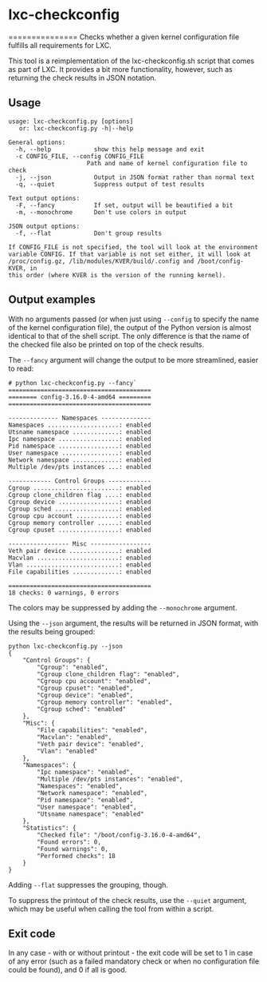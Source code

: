 # lxc-checkconfig
===============
Checks whether a given kernel configuration file fulfills all requirements for
LXC. 

This tool is a reimplementation of the lxc-checkconfig.sh script that comes as
part of LXC. It provides a bit more functionality, however, such as returning
the check results in JSON notation.

## Usage

```
usage: lxc-checkconfig.py [options]
   or: lxc-checkconfig.py -h|--help

General options:
  -h, --help            show this help message and exit
  -c CONFIG_FILE, --config CONFIG_FILE
                      Path and name of kernel configuration file to check
  -j, --json            Output in JSON format rather than normal text
  -q, --quiet           Suppress output of test results

Text output options:
  -F, --fancy           If set, output will be beautified a bit
  -m, --monochrome      Don't use colors in output

JSON output options:
  -f, --flat            Don't group results

If CONFIG_FILE is not specified, the tool will look at the environment
variable CONFIG. If that variable is not set either, it will look at
/proc/config.gz, /lib/modules/KVER/build/.config and /boot/config-KVER, in
this order (where KVER is the version of the running kernel).
```

## Output examples

With no arguments passed (or when just using `--config` to specify the
name of the kernel configuration file), the output of the Python version
is almost identical to that of the shell script. The only difference is
that the name of the checked file also be printed on top of the check
results.

The `--fancy` argument will change the output to be more streamlined,
easier to read:

```
# python lxc-checkconfig.py --fancy`
========================================
======== config-3.16.0-4-amd64 =========
========================================

-------------- Namespaces --------------
Namespaces ....................: enabled
Utsname namespace .............: enabled
Ipc namespace .................: enabled
Pid namespace .................: enabled
User namespace ................: enabled
Network namespace .............: enabled
Multiple /dev/pts instances ...: enabled

------------ Control Groups ------------
Cgroup ........................: enabled
Cgroup clone_children flag ....: enabled
Cgroup device .................: enabled
Cgroup sched ..................: enabled
Cgroup cpu account ............: enabled
Cgroup memory controller ......: enabled
Cgroup cpuset .................: enabled

----------------- Misc -----------------
Veth pair device ..............: enabled
Macvlan .......................: enabled
Vlan ..........................: enabled
File capabilities .............: enabled

========================================
18 checks: 0 warnings, 0 errors
```

The colors may be suppressed by adding the `--monochrome` argument.

Using the `--json` argument, the results will be returned in JSON format,
with the results being grouped:
```
python lxc-checkconfig.py --json
{
    "Control Groups": {
        "Cgroup": "enabled",
        "Cgroup clone_children flag": "enabled",
        "Cgroup cpu account": "enabled",
        "Cgroup cpuset": "enabled",
        "Cgroup device": "enabled",
        "Cgroup memory controller": "enabled",
        "Cgroup sched": "enabled"
    },
    "Misc": {
        "File capabilities": "enabled",
        "Macvlan": "enabled",
        "Veth pair device": "enabled",
        "Vlan": "enabled"
    },
    "Namespaces": {
        "Ipc namespace": "enabled",
        "Multiple /dev/pts instances": "enabled",
        "Namespaces": "enabled",
        "Network namespace": "enabled",
        "Pid namespace": "enabled",
        "User namespace": "enabled",
        "Utsname namespace": "enabled"
    },
    "Statistics": {
        "Checked file": "/boot/config-3.16.0-4-amd64",
        "Found errors": 0,
        "Found warnings": 0,
        "Performed checks": 18
    }
}
```

Adding `--flat` suppresses the grouping, though.

To suppress the printout of the check results, use the `--quiet` argument,
which may be useful when calling the tool from within a script.

## Exit code

In any case - with or without printout - the exit code will be set to 1 in
case of any error (such as a failed mandatory check or when no configuration
file could be found), and 0 if all is good.
